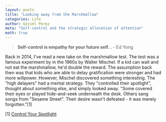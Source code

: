 ```yaml
---
layout: posts
title: "Looking away from the Marshmallow"
categories: Life
author: Uzziel Perez
meta: "Self-control and the strategic allocation of attention"
math: true
---
```



> **Self-control is empathy for your future self. .** - Ed Yong

Back in 2014, I've read a new take on the marshmallow test. The test was a famous experiment by in the 1960s by Walter Mischel. If a kid can wait and not eat the marshmallow, he'd double the reward. The assumption back then was that kids who are able to delay gratification were stronger and had more willpower. However, Mischel discovered something interesting. The "high delayers" had a mental strategy. They "controlled their spotlight", thought about something else, and simply looked away. "Some covered their eyes or played hide-and-seek underneath the desk. Others sang songs from "Sesame Street". Their desire wasn't defeated - it was merely forgotten."[1]

[1] [Control Your Spotlight](https://www.edge.org/response-detail/11062)
